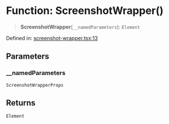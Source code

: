 # Function: ScreenshotWrapper()

> **ScreenshotWrapper**(`__namedParameters`): `Element`

Defined in: [screenshot-wrapper.tsx:13](https://github.com/GeoDaCenter/openassistant/blob/0f7bf760e453a1735df9463dc799b04ee2f630fd/packages/ui/src/components/screenshot-wrapper.tsx#L13)

## Parameters

### \_\_namedParameters

`ScreenshotWrapperProps`

## Returns

`Element`
